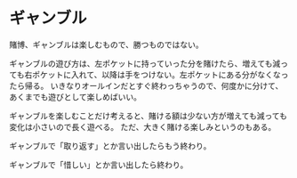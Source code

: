 # ギャンブル

賭博、ギャンブルは楽しむもので、勝つものではない。

ギャンブルの遊び方は、左ポケットに持っていった分を賭けたら、増えても減っても右ポケットに入れて、以降は手をつけない。左ポケットにある分がなくなったら帰る。
いきなりオールインだとすぐ終わっちゃうので、何度かに分けて、あくまでも遊びとして楽しめばいい。

ギャンブルを楽しむことだけ考えると、賭ける額は少ない方が増えても減っても変化は小さいので長く遊べる。
ただ、大きく賭ける楽しみというのもある。

ギャンブルで「取り返す」とか言い出したらもう終わり。

ギャンブルで「惜しい」とか言い出したら終わり。
